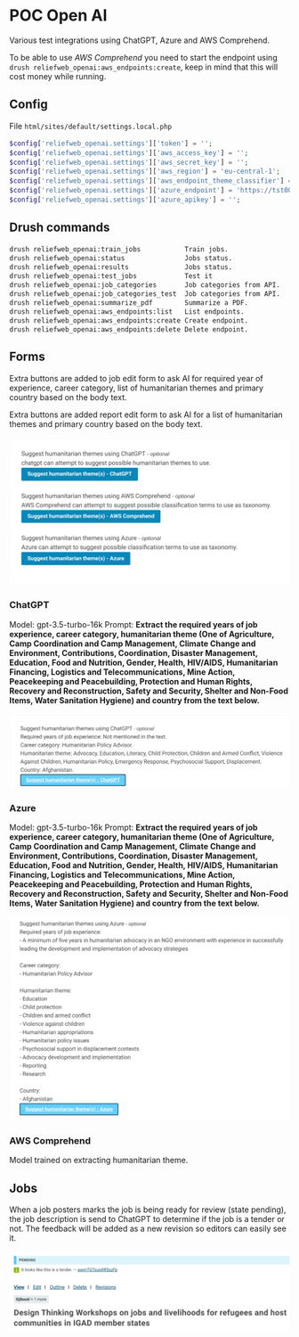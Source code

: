 # POC Open AI

Various test integrations using ChatGPT, Azure and AWS Comprehend.

To be able to use *AWS Comprehend* you need to start the endpoint using `drush reliefweb_openai:aws_endpoints:create`,
keep in mind that this will cost money while running.

## Config

File `html/sites/default/settings.local.php`

```php
$config['reliefweb_openai.settings']['token'] = '';
$config['reliefweb_openai.settings']['aws_access_key'] = '';
$config['reliefweb_openai.settings']['aws_secret_key'] = '';
$config['reliefweb_openai.settings']['aws_region'] = 'eu-central-1';
$config['reliefweb_openai.settings']['aws_endpoint_theme_classifier'] = 'arn:aws:comprehend:eu-central-1:694216630861:document-classifier-endpoint/rw-themes';
$config['reliefweb_openai.settings']['azure_endpoint'] = 'https://tst003.openai.azure.com/openai/deployments/tst003/chat/completions?api-version=2023-03-15-preview';
$config['reliefweb_openai.settings']['azure_apikey'] = '';
```

## Drush commands

```
drush reliefweb_openai:train_jobs           Train jobs.
drush reliefweb_openai:status               Jobs status.
drush reliefweb_openai:results              Jobs status.
drush reliefweb_openai:test_jobs            Test it
drush reliefweb_openai:job_categories       Job categories from API.
drush reliefweb_openai:job_categories_test  Job categories from API.
drush reliefweb_openai:summarize_pdf        Summarize a PDF.
drush reliefweb_openai:aws_endpoints:list   List endpoints.
drush reliefweb_openai:aws_endpoints:create Create endpoint.
drush reliefweb_openai:aws_endpoints:delete Delete endpoint.
```

## Forms

Extra buttons are added to job edit form to ask AI for required year of experience, career category, list of humanitarian themes and primary country
based on the body text.

Extra buttons are added report edit form to ask AI for a list of humanitarian themes and primary country
based on the body text.

![Buttons](./docs/buttons.png)

### ChatGPT

Model: gpt-3.5-turbo-16k
Prompt: **Extract the required years of job experience, career category, humanitarian theme (One of Agriculture, Camp Coordination and Camp Management, Climate Change and Environment, Contributions, Coordination, Disaster Management, Education, Food and Nutrition, Gender, Health, HIV/AIDS, Humanitarian Financing, Logistics and Telecommunications, Mine Action, Peacekeeping and Peacebuilding, Protection and Human Rights, Recovery and Reconstruction, Safety and Security, Shelter and Non-Food Items, Water Sanitation Hygiene) and country from the text below.**

![ChatGPT](./docs/chatgpt.png)

### Azure

Model: gpt-3.5-turbo-16k
Prompt: **Extract the required years of job experience, career category, humanitarian theme (One of Agriculture, Camp Coordination and Camp Management, Climate Change and Environment, Contributions, Coordination, Disaster Management, Education, Food and Nutrition, Gender, Health, HIV/AIDS, Humanitarian Financing, Logistics and Telecommunications, Mine Action, Peacekeeping and Peacebuilding, Protection and Human Rights, Recovery and Reconstruction, Safety and Security, Shelter and Non-Food Items, Water Sanitation Hygiene) and country from the text below.**

![Azure](./docs/azure.png)

### AWS Comprehend

Model trained on extracting humanitarian theme.

## Jobs

When a job posters marks the job is being ready for review (state pending), the job description
is send to ChatGPT to determine if the job is a tender or not. The feedback will be added as a new revision
so editors can easily see it.

![Tender](./docs/tender.png)
